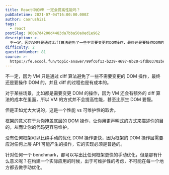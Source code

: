 ```yaml
---
title: React中的VM 一定会提高性能吗？
pubDatetime: 2021-07-04T16:00:00.000Z
author: caorushizi
tags:
  - react
postSlug: 960a7d4200d4483da7bba50a0ed1e962
description: >-
  不一定，因为VM只是通过diff算法避免了一些不需要变更的DOM操作，最终还是要操作DOM的，并且diff的过程也是有成本的。对于某些场景，比如都是需要变更DOM的操作，因为VM还会有额外的diff算
difficulty: 2
questionNumber: 81
source: >-
  https://fe.ecool.fun/topic-answer/99fc6f13-b239-4697-8b20-5fdb03702be6?orderBy=updateTime&order=desc&tagId=13
---
```


不一定，因为 VM 只是通过 diff 算法避免了一些不需要变更的 DOM 操作，最终还是要操作 DOM 的，并且 diff 的过程也是有成本的。

对于某些场景，比如都是需要变更 DOM 的操作，因为 VM 还会有额外的 diff 算法的成本在里面，所以 VM 的方式并不会提高性能，甚至比原生 DOM 要慢。

但是正如尤大大说的，这是一个性能 vs 可维护性的取舍。

框架的意义在于为你掩盖底层的 DOM 操作，让你用更声明式的方式来描述你的目的，从而让你的代码更容易维护。

没有任何框架可以比纯手动的优化 DOM 操作更快，因为框架的 DOM 操作层需要应对任何上层 API 可能产生的操作，它的实现必须是普适的。

针对任何一个 benchmark，都可以写出比任何框架更快的手动优化，但是那有什么意义呢？在构建一个实际应用的时候，出于可维护性的考虑，不可能在每一个地方都去做手动优化。
